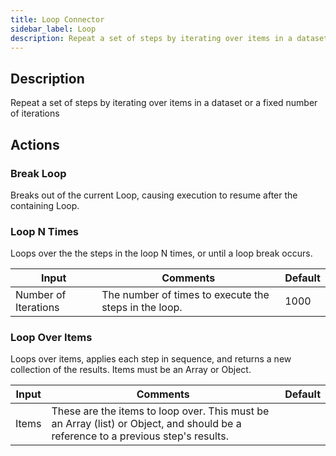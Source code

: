 ```yaml
---
title: Loop Connector
sidebar_label: Loop
description: Repeat a set of steps by iterating over items in a dataset or a fixed number of iterations
---
```


## Description

Repeat a set of steps by iterating over items in a dataset or a fixed number of iterations

## Actions

### Break Loop

Breaks out of the current Loop, causing execution to resume after the containing Loop.

### Loop N Times

Loops over the the steps in the loop N times, or until a loop break occurs.

| Input                | Comments                                              | Default |
| -------------------- | ----------------------------------------------------- | ------- |
| Number of Iterations | The number of times to execute the steps in the loop. | 1000    |

### Loop Over Items

Loops over items, applies each step in sequence, and returns a new collection of the results. Items must be an Array or Object.

| Input | Comments                                                                                                                          | Default |
| ----- | --------------------------------------------------------------------------------------------------------------------------------- | ------- |
| Items | These are the items to loop over. This must be an Array (list) or Object, and should be a reference to a previous step's results. |         |
